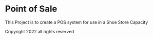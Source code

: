 # Point of Sale 

This Project is to create a POS system for use in a Shoe Store Capacity 

Copyright 2022 all rights reserved 
